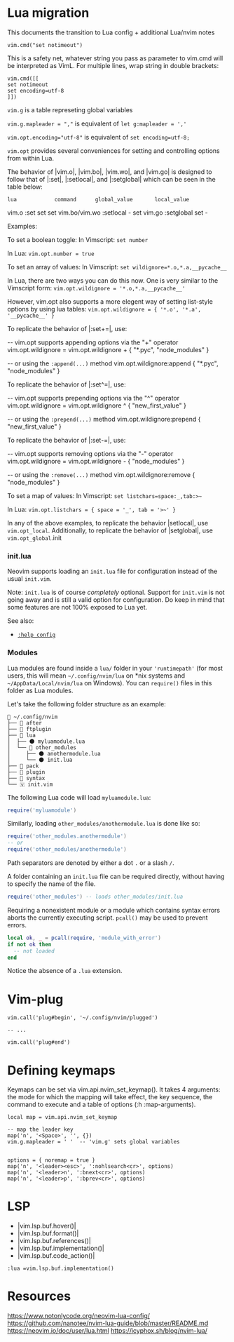 # Lua migration 

This documents the transition to Lua config + additional Lua/nvim notes
 
```
vim.cmd("set notimeout")
```
This is a safety net, whatever string you pass as parameter to vim.cmd will be interpreted as VimL. For multiple lines, wrap string in double brackets:

```
vim.cmd([[
set notimeout
set encoding=utf-8
]])
```

`vim.g` is a table represeting global variables

`vim.g.mapleader = ","` is equivalent of `let g:mapleader = ','` 

`vim.opt.encoding="utf-8"` is equivalent of `set encoding=utf-8;`

`vim.opt` provides several conveniences for setting and controlling options
from within Lua.

The behavior of |vim.o|, |vim.bo|, |vim.wo|, and |vim.go| is designed to
follow that of |:set|, |:setlocal|, and |:setglobal| which can be seen in the
table below:

    lua            command      global_value       local_value 
vim.o           :set                set                set
vim.bo/vim.wo   :setlocal            -                 set
vim.go          :setglobal          set                 -

Examples: 

To set a boolean toggle:
  In Vimscript:
      `set number`

  In Lua:
      `vim.opt.number = true`

To set an array of values:
  In Vimscript:
      `set wildignore=*.o,*.a,__pycache__`

  In Lua, there are two ways you can do this now. One is very similar to
  the Vimscript form:
      `vim.opt.wildignore = '*.o,*.a,__pycache__'`

  However, vim.opt also supports a more elegent way of setting
  list-style options by using lua tables:
      `vim.opt.wildignore = { '*.o', '*.a', '__pycache__' }`

To replicate the behavior of |:set+=|, use:

  -- vim.opt supports appending options via the "+" operator
  vim.opt.wildignore = vim.opt.wildignore + { "*.pyc", "node_modules" }

  -- or using the `:append(...)` method
  vim.opt.wildignore:append { "*.pyc", "node_modules" }

To replicate the behavior of |:set^=|, use:

  -- vim.opt supports prepending options via the "^" operator
  vim.opt.wildignore = vim.opt.wildignore ^ { "new_first_value" }

  -- or using the `:prepend(...)` method
  vim.opt.wildignore:prepend { "new_first_value" }

To replicate the behavior of |:set-=|, use:

  -- vim.opt supports removing options via the "-" operator
  vim.opt.wildignore = vim.opt.wildignore - { "node_modules" }

  -- or using the `:remove(...)` method
  vim.opt.wildignore:remove { "node_modules" }

To set a map of values:
  In Vimscript:
      `set listchars=space:_,tab:>~`

  In Lua:
      `vim.opt.listchars = { space = '_', tab = '>~' }`


In any of the above examples, to replicate the behavior |setlocal|, use
`vim.opt_local`. Additionally, to replicate the behavior of |setglobal|, use
`vim.opt_global`.init

### init.lua

Neovim supports loading an `init.lua` file for configuration instead of the usual `init.vim`.

Note: `init.lua` is of course _completely_ optional. Support for `init.vim` is not going away and is still a valid option for configuration. Do keep in mind that some features are not 100% exposed to Lua yet.

See also:
- [`:help config`](https://neovim.io/doc/user/starting.html#config)

### Modules

Lua modules are found inside a `lua/` folder in your `'runtimepath'` (for most users, this will mean `~/.config/nvim/lua` on \*nix systems and `~/AppData/Local/nvim/lua` on Windows). You can `require()` files in this folder as Lua modules.

Let's take the following folder structure as an example:

```text
📂 ~/.config/nvim
├── 📁 after
├── 📁 ftplugin
├── 📂 lua
│  ├── 🌑 myluamodule.lua
│  └── 📂 other_modules
│     ├── 🌑 anothermodule.lua
│     └── 🌑 init.lua
├── 📁 pack
├── 📁 plugin
├── 📁 syntax
└── 🇻 init.vim
```

The following Lua code will load `myluamodule.lua`:

```lua
require('myluamodule')
```
Similarly, loading `other_modules/anothermodule.lua` is done like so:

```lua
require('other_modules.anothermodule')
-- or
require('other_modules/anothermodule')
```

Path separators are denoted by either a dot `.` or a slash `/`.

A folder containing an `init.lua` file can be required directly, without having to specify the name of the file.

```lua
require('other_modules') -- loads other_modules/init.lua
```

Requiring a nonexistent module or a module which contains syntax errors aborts the currently executing script.
`pcall()` may be used to prevent errors.

```lua
local ok, _ = pcall(require, 'module_with_error')
if not ok then
  -- not loaded
end
```

Notice the absence of a `.lua` extension.

# Vim-plug
```
vim.call('plug#begin', '~/.config/nvim/plugged')

-- ...

vim.call('plug#end')
```


# Defining keymaps

Keymaps can be set via vim.api.nvim_set_keymap(). It takes 4 arguments: the mode for which the mapping will take effect, the key sequence, the command to execute and a table of options (:h :map-arguments).

```
local map = vim.api.nvim_set_keymap

-- map the leader key
map('n', '<Space>', '', {})
vim.g.mapleader = ' '  -- 'vim.g' sets global variables


options = { noremap = true }
map('n', '<leader><esc>', ':nohlsearch<cr>', options)
map('n', '<leader>n', ':bnext<cr>', options)
map('n', '<leader>p', ':bprev<cr>', options)
```

# LSP
- |vim.lsp.buf.hover()|
- |vim.lsp.buf.format()|
- |vim.lsp.buf.references()|
- |vim.lsp.buf.implementation()|
- |vim.lsp.buf.code_action()|

` :lua =vim.lsp.buf.implementation() `


# Resources
https://www.notonlycode.org/neovim-lua-config/
https://github.com/nanotee/nvim-lua-guide/blob/master/README.md
https://neovim.io/doc/user/lua.html
https://icyphox.sh/blog/nvim-lua/
